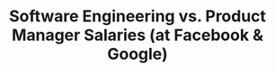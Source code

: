 ---
layout: post
title: "Software Engineering vs. Product Manager Salaries (at Facebook & Google)"
summary: Using H1B data to pull back the salary curtain.
alt-link: https://medium.com/@prlambert/software-engineering-vs-product-manager-salaries-9564cd7e665f
post-image: /images/fourup.png
---